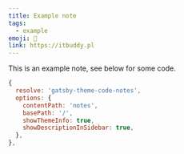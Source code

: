 ```yaml
---
title: Example note
tags:
  - example
emoji: 👋
link: https://itbuddy.pl
---
```


This is an example note, see below for some code.

```js
{
  resolve: 'gatsby-theme-code-notes',
  options: {
    contentPath: 'notes',
    basePath: '/',
    showThemeInfo: true,
    showDescriptionInSidebar: true,
  },
},
```
